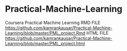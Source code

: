 # Practical-Machine-Learning
Coursera Practical Machine Learning
RMD FILE https://github.com/kamrankausar/Practical-Machine-Learning/blob/master/PML_project.Rmd
HTML FILE https://github.com/kamrankausar/Practical-Machine-Learning/blob/master/PML_project.html
